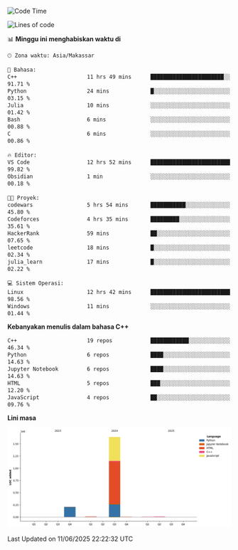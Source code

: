 <!--START_SECTION:waka-->
![Code Time](http://img.shields.io/badge/Code%20Time-272%20hrs%2026%20mins-blue)

![Lines of code](https://img.shields.io/badge/Sejak%20Hello%20World%20aku%20telah%20menulis-1.9%20million%20baris%20kode-blue)

📊 **Minggu ini menghabiskan waktu di** 

```text
🕑︎ Zona waktu: Asia/Makassar

💬 Bahasa: 
C++                      11 hrs 49 mins      ███████████████████████░░   91.71 % 
Python                   24 mins             █░░░░░░░░░░░░░░░░░░░░░░░░   03.15 % 
Julia                    10 mins             ░░░░░░░░░░░░░░░░░░░░░░░░░   01.42 % 
Bash                     6 mins              ░░░░░░░░░░░░░░░░░░░░░░░░░   00.88 % 
C                        6 mins              ░░░░░░░░░░░░░░░░░░░░░░░░░   00.86 % 

🔥 Editor: 
VS Code                  12 hrs 52 mins      █████████████████████████   99.82 % 
Obsidian                 1 min               ░░░░░░░░░░░░░░░░░░░░░░░░░   00.18 % 

🐱‍💻 Proyek: 
codewars                 5 hrs 54 mins       ███████████░░░░░░░░░░░░░░   45.80 % 
Codeforces               4 hrs 35 mins       █████████░░░░░░░░░░░░░░░░   35.61 % 
HackerRank               59 mins             ██░░░░░░░░░░░░░░░░░░░░░░░   07.65 % 
leetcode                 18 mins             █░░░░░░░░░░░░░░░░░░░░░░░░   02.34 % 
julia_learn              17 mins             █░░░░░░░░░░░░░░░░░░░░░░░░   02.22 % 

💻 Sistem Operasi: 
Linux                    12 hrs 42 mins      █████████████████████████   98.56 % 
Windows                  11 mins             ░░░░░░░░░░░░░░░░░░░░░░░░░   01.44 % 
```

**Kebanyakan menulis dalam bahasa C++** 

```text
C++                      19 repos            ████████████░░░░░░░░░░░░░   46.34 % 
Python                   6 repos             ████░░░░░░░░░░░░░░░░░░░░░   14.63 % 
Jupyter Notebook         6 repos             ████░░░░░░░░░░░░░░░░░░░░░   14.63 % 
HTML                     5 repos             ███░░░░░░░░░░░░░░░░░░░░░░   12.20 % 
JavaScript               4 repos             ██░░░░░░░░░░░░░░░░░░░░░░░   09.76 % 
```



**Lini masa**

![Lines of Code chart](https://raw.githubusercontent.com/yusuf601/yusuf601/main/assets/bar_graph.png)


 Last Updated on 11/06/2025 22:22:32 UTC
<!--END_SECTION:waka-->

